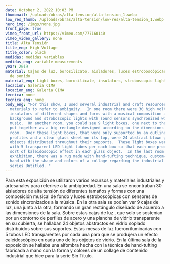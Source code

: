 ```yaml
---
date: October 2, 2022 10:03 PM
thumbnail: /uploads/obras/alta-tension/alta-tension_1.webp
low_res_thumb: /uploads/obras/alta-tension/low-res/alta-tension_1.webp
hero_img: /imgs/none.jpg
front_page: true
vimeo_front_url: https://vimeo.com/777160140
vimeo_video_gallery: none
title: Alta Tensión
title_eng: High Voltage
title_color: black
medidas: medidas variables
medidas_eng: variable measurements
year: 2019
material: Cajas de luz, borosilicato, aisladores, luces estroboscópicas, sistema
  de sonido
material_eng: Light boxes, borosilicate, insulators, stroboscopic lights, sound system
locacion: Galería CIMA
locacion_eng: Galería CIMA
tecnica: none
tecnica_eng: none
body_eng: "For this show, I used several industrial and craft resources and
  materials to refer to ambiguity.  In one room there were 30 high voltage
  insulators of different shapes and forms with a musical composition as a
  background and stroboscopic lights with sound sensors synchronized with the
  music.  On another room, you could see 9 light boxes, one next to the other,
  put together as a big rectangle designed according to the dimensions of the
  room.  Over these light boxes, that were only supported by an outline of steel
  profiles and a clear glass sheet on its top, were 24 abstract blown glass
  objects distributed throughout their supports.  These light boxes were lit
  with 5 transparent LED light tubes per each box so that each one produced a
  sort of kaleidoscopic effect in each glass object.  In the last room of the
  exhibition, there was a rug made with hand-tufting technique, custom-made by
  hand with the shape and colors of a collage regarding the industrial theme
  series Untitled. "
---
```

Para esta exposición se utilizaron varios recursos y materiales industriales y artesanales para referirse a la ambigüedad.  En una sala se encontraban 30 aisladores de alta tensión de diferentes tamaños y formas con una composición musical de fondo y luces estroboscópicas con sensores de sonido sincronizados a la música.  En la otra sala se podían ver 9 cajas de luz, una junto a la otra, formando un gran rectángulo diseñado de acuerdo a las dimensiones de la sala.  Sobre estas cajas de luz , que solo se sostenían por un contorno de perfiles de acero y una plancha de vidrio transparente en su cubierta, se hallaban 24 objetos abstractos en vidrio soplado distribuidos sobre sus soportes.  Estas mesas de luz fueron iluminadas con 5 tubos LED transparentes por cada una para que se produjera un efecto caleidoscópico en cada uno de los objetos de vidrio.  En la última sala de la exposición se hallaba una alfombra hecha con la técnica de hand-tufting fabricada a mano con la forma y colores de un collage de contenido industrial que hice para la serie Sin Título. 
